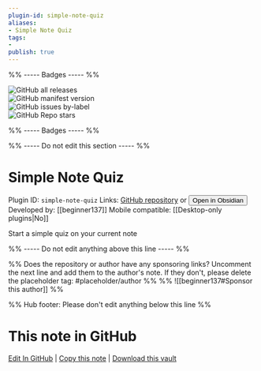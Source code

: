 ```yaml
---
plugin-id: simple-note-quiz
aliases:
- Simple Note Quiz
tags: 
- 
publish: true
---
```


%% ----- Badges ----- %%

![GitHub all releases](https://img.shields.io/github/downloads/beginner137/Obsidian-simple-note-quiz/total?color=573E7A&logo=github&style=for-the-badge)   
![GitHub manifest version](https://img.shields.io/github/manifest-json/v/beginner137/Obsidian-simple-note-quiz?color=573E7A&logo=github&style=for-the-badge)   
![GitHub issues by-label](https://img.shields.io/github/issues/beginner137/Obsidian-simple-note-quiz/help%20wanted?color=573E7A&logo=github&style=for-the-badge)   
![GitHub Repo stars](https://img.shields.io/github/stars/beginner137/Obsidian-simple-note-quiz?color=573E7A&logo=github&style=for-the-badge)

%% ----- Badges ----- %%

%% ----- Do not edit this section ----- %%

# Simple Note Quiz

Plugin ID: `simple-note-quiz`
Links: [GitHub repository](https://github.com/beginner137/Obsidian-simple-note-quiz) or [<button id=HH>Open in Obsidian</button>](obsidian://show-plugin?id=simple-note-quiz)
Developed by: [[beginner137]]
Mobile compatible: [[Desktop-only plugins|No]]

Start a simple quiz on your current note

%% ----- Do not edit anything above this line ----- %% 

%% Does the repository or author have any sponsoring links? Uncomment the next line and add them to the author's note. If they don't, please delete the placeholder tag: #placeholder/author %%
%% ![[beginner137#Sponsor this author]] %%

%% Hub footer: Please don't edit anything below this line %%

# This note in GitHub

<span class="git-footer">[Edit In GitHub](https://github.dev/obsidian-community/obsidian-hub/blob/main/02%20-%20Community%20Expansions/02.05%20All%20Community%20Expansions/Plugins/simple-note-quiz.md "git-hub-edit-note") | [Copy this note](https://raw.githubusercontent.com/obsidian-community/obsidian-hub/main/02%20-%20Community%20Expansions/02.05%20All%20Community%20Expansions/Plugins/simple-note-quiz.md "git-hub-copy-note") | [Download this vault](https://github.com/obsidian-community/obsidian-hub/archive/refs/heads/main.zip "git-hub-download-vault") </span>
